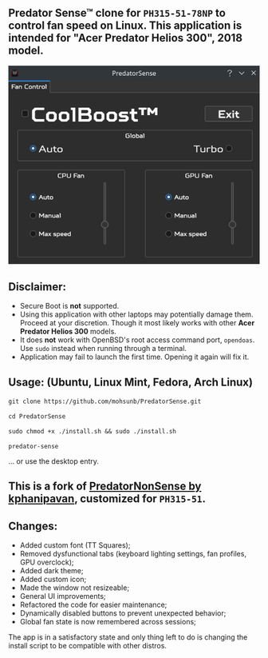## Predator Sense™ clone for ```PH315-51-78NP``` to control fan speed on Linux. This application is intended for "Acer Predator Helios 300", 2018 model.
![Predator Sense](demo.png)

## Disclaimer:
* Secure Boot is **not** supported.
* Using this application with other laptops may potentially damage them. Proceed at your discretion. Though it most likely works with other **Acer Predator Helios 300** models.
* It does **not** work with OpenBSD's root access command port, ```opendoas```. Use ```sudo``` instead when running through a terminal.
* Application may fail to launch the first time. Opening it again will fix it.
## Usage: (Ubuntu, Linux Mint, Fedora, Arch Linux)
```
git clone https://github.com/mohsunb/PredatorSense.git
```
```
cd PredatorSense
```
```
sudo chmod +x ./install.sh && sudo ./install.sh
```
```
predator-sense
```
... or use the desktop entry.

## This is a fork of [PredatorNonSense by kphanipavan](https://github.com/kphanipavan/PredatorNonSense), customized for ```PH315-51```.

## Changes:
* Added custom font (TT Squares);
* Removed dysfunctional tabs (keyboard lighting settings, fan profiles, GPU overclock);
* Added dark theme;
* Added custom icon;
* Made the window not resizeable;
* General UI improvements;
* Refactored the code for easier maintenance;
* Dynamically disabled buttons to prevent unexpected behavior;
* Global fan state is now remembered across sessions;

The app is in a satisfactory state and only thing left to do is changing the install script to be compatible with other distros.
